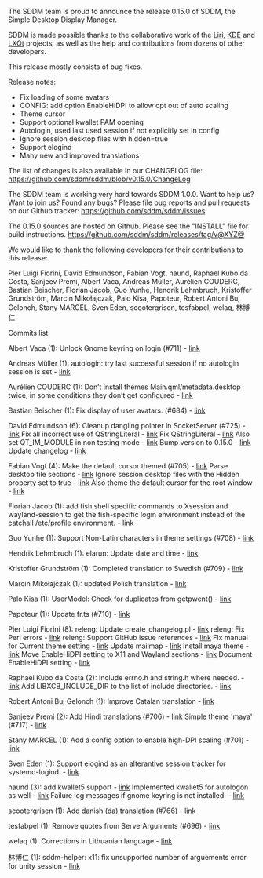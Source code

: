 The SDDM team is proud to announce the release 0.15.0 of SDDM,
the Simple Desktop Display Manager.

SDDM is made possible thanks to the collaborative work of the [Liri](https://liri.io),
[KDE](http://www.kde.org) and [LXQt](http://lxqt.org) projects, as well as the help and contributions from dozens
of other developers.

This release mostly consists of bug fixes.

Release notes:
 * Fix loading of some avatars
 * CONFIG: add option EnableHiDPI to allow opt out of auto scaling
 * Theme cursor
 * Support optional kwallet PAM opening
 * Autologin, used last used session if not explicitly set in config
 * Ignore session desktop files with hidden=true
 * Support elogind
 * Many new and improved translations

The list of changes is also available in our CHANGELOG file:
  https://github.com/sddm/sddm/blob/v0.15.0/ChangeLog

The SDDM team is working very hard towards SDDM 1.0.0. Want to help us? Want to join us? Found any bugs? Please file bug reports and pull requests on our Github tracker:
  https://github.com/sddm/sddm/issues

The 0.15.0 sources are hosted on Github. Please see the "INSTALL" file for build instructions.
  https://github.com/sddm/sddm/releases/tag/v@XYZ@

We would like to thank the following developers for their contributions to this release:

Pier Luigi Fiorini, David Edmundson, Fabian Vogt, naund, Raphael Kubo da Costa, Sanjeev Premi, Albert Vaca, Andreas Müller, Aurélien COUDERC, Bastian Beischer, Florian Jacob, Guo Yunhe, Hendrik Lehmbruch, Kristoffer Grundström, Marcin Mikołajczak, Palo Kisa, Papoteur, Robert Antoni Buj Gelonch, Stany MARCEL, Sven Eden, scootergrisen, tesfabpel, welaq, 林博仁


Commits list:

Albert Vaca (1):
      Unlock Gnome keyring on login (#711) - [link](https://github.com/sddm/sddm/commit/6d60de8)

Andreas Müller (1):
      autologin: try last successful session if no autologin session is set - [link](https://github.com/sddm/sddm/commit/17ccb31)

Aurélien COUDERC (1):
      Don’t install themes Main.qml/metadata.desktop twice, in some conditions they don’t get configured - [link](https://github.com/sddm/sddm/commit/5477f6c)

Bastian Beischer (1):
      Fix display of user avatars. (#684) - [link](https://github.com/sddm/sddm/commit/ecb903e)

David Edmundson (6):
      Cleanup dangling pointer in SocketServer (#725) - [link](https://github.com/sddm/sddm/commit/460ff6d)
      Fix all incorrect use of QStringLiteral - [link](https://github.com/sddm/sddm/commit/5fc7044)
      Fix QStringLiteral - [link](https://github.com/sddm/sddm/commit/fb34fd4)
      Also set QT_IM_MODULE in non testing mode - [link](https://github.com/sddm/sddm/commit/10352e0)
      Bump version to 0.15.0 - [link](https://github.com/sddm/sddm/commit/277d609)
      Update changelog - [link](https://github.com/sddm/sddm/commit/061248f)

Fabian Vogt (4):
      Make the default cursor themed (#705) - [link](https://github.com/sddm/sddm/commit/4104a82)
      Parse desktop file sections - [link](https://github.com/sddm/sddm/commit/7196c7e)
      Ignore session desktop files with the Hidden property set to true - [link](https://github.com/sddm/sddm/commit/1ba3095)
      Also theme the default cursor for the root window - [link](https://github.com/sddm/sddm/commit/ddbf5d7)

Florian Jacob (1):
      add fish shell specific commands to Xsession and wayland-session to get the fish-specific login environment instead of the catchall /etc/profile environment. - [link](https://github.com/sddm/sddm/commit/7a27e1a)

Guo Yunhe (1):
      Support Non-Latin characters in theme settings (#708) - [link](https://github.com/sddm/sddm/commit/86f81ea)

Hendrik Lehmbruch (1):
      elarun: Update date and time - [link](https://github.com/sddm/sddm/commit/8ff4494)

Kristoffer Grundström (1):
      Completed translation to Swedish (#709) - [link](https://github.com/sddm/sddm/commit/3a06590)

Marcin Mikołajczak (1):
      updated Polish translation - [link](https://github.com/sddm/sddm/commit/27e254a)

Palo Kisa (1):
      UserModel: Check for duplicates from getpwent() - [link](https://github.com/sddm/sddm/commit/1f39c7a)

Papoteur (1):
      Update fr.ts (#710) - [link](https://github.com/sddm/sddm/commit/6c849d3)

Pier Luigi Fiorini (8):
      releng: Update create_changelog.pl - [link](https://github.com/sddm/sddm/commit/5491c20)
      releng: Fix Perl errors - [link](https://github.com/sddm/sddm/commit/456fd07)
      releng: Support GitHub issue references - [link](https://github.com/sddm/sddm/commit/6152d05)
      Fix manual for Current theme setting - [link](https://github.com/sddm/sddm/commit/551ed80)
      Update mailmap - [link](https://github.com/sddm/sddm/commit/a1c41b8)
      Install maya theme - [link](https://github.com/sddm/sddm/commit/621af4f)
      Move EnableHiDPI setting to X11 and Wayland sections - [link](https://github.com/sddm/sddm/commit/b396410)
      Document EnableHiDPI setting - [link](https://github.com/sddm/sddm/commit/e362ef6)

Raphael Kubo da Costa (2):
      Include errno.h and string.h where needed. - [link](https://github.com/sddm/sddm/commit/0a44a49)
      Add LIBXCB_INCLUDE_DIR to the list of include directories. - [link](https://github.com/sddm/sddm/commit/d3ada1b)

Robert Antoni Buj Gelonch (1):
      Improve Catalan translation - [link](https://github.com/sddm/sddm/commit/f773236)

Sanjeev Premi (2):
      Add Hindi translations (#706) - [link](https://github.com/sddm/sddm/commit/fda3708)
      Simple theme 'maya' (#717) - [link](https://github.com/sddm/sddm/commit/110a0c1)

Stany MARCEL (1):
      Add a config option to enable high-DPI scaling (#701) - [link](https://github.com/sddm/sddm/commit/3441112)

Sven Eden (1):
      Support elogind as an alterantive session tracker for systemd-logind. - [link](https://github.com/sddm/sddm/commit/9fb99dc)

naund (3):
      add kwallet5 support - [link](https://github.com/sddm/sddm/commit/1dccfe7)
      Implemented kwallet5 for autologon as well - [link](https://github.com/sddm/sddm/commit/892422e)
      Failure log messages if gnome keyring is not installed. - [link](https://github.com/sddm/sddm/commit/b0bf8b5)

scootergrisen (1):
      Add danish (da) translation (#766) - [link](https://github.com/sddm/sddm/commit/078c4d8)

tesfabpel (1):
      Remove quotes from ServerArguments (#696) - [link](https://github.com/sddm/sddm/commit/4728fb4)

welaq (1):
      Corrections in Lithuanian language - [link](https://github.com/sddm/sddm/commit/af8945f)

林博仁 (1):
      sddm-helper: x11: fix unsupported number of arguements error for unity session - [link](https://github.com/sddm/sddm/commit/bd7ca13)
